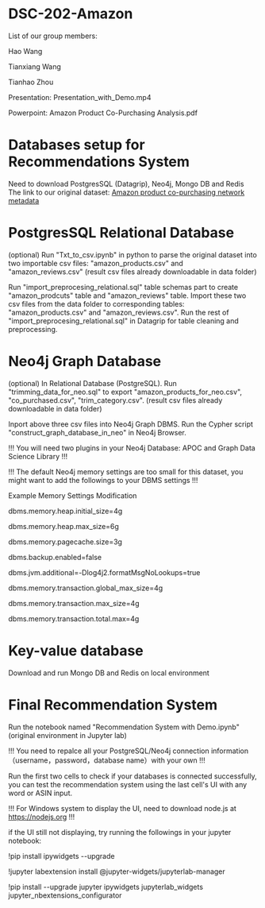 # DSC-202-Amazon
List of our group members:

Hao Wang

Tianxiang Wang

Tianhao Zhou

Presentation: Presentation_with_Demo.mp4

Powerpoint: Amazon Product Co-Purchasing Analysis.pdf

# Databases setup for Recommendations System 
Need to download PostgresSQL (Datagrip), Neo4j, Mongo DB and Redis
The link to our original dataset: [Amazon product co-purchasing network metadata](https://snap.stanford.edu/data/amazon-meta.html)

# PostgresSQL Relational Database
(optional) Run "Txt_to_csv.ipynb" in python to parse the original dataset into two importable csv files: "amazon_products.csv" and "amazon_reviews.csv" (result csv files already downloadable in data folder)

Run "import_preprocesing_relational.sql" table schemas part to create "amazon_prodcuts" table and "amazon_reviews" table. Import these two csv files from the data folder to corresponding tables: "amazon_products.csv" and "amazon_reviews.csv". Run the rest of "import_preprocesing_relational.sql" in Datagrip for table cleaning and preprocessing.


# Neo4j Graph Database
(optional) In Relational Database (PostgreSQL). Run "trimming_data_for_neo.sql" to export "amazon_products_for_neo.csv", "co_purchased.csv", "trim_category.csv". (result csv files already downloadable in data folder)

Inport above three csv files into Neo4j Graph DBMS. Run the Cypher script "construct_graph_database_in_neo" in Neo4j Browser. 

!!! You will need two plugins in your Neo4j Database: APOC and Graph Data Science Library !!! 

!!! The default Neo4j memory settings are too small for this dataset, you might want to add the followings to your DBMS settings !!!

Example Memory Settings Modification

dbms.memory.heap.initial_size=4g

dbms.memory.heap.max_size=6g

dbms.memory.pagecache.size=3g

dbms.backup.enabled=false

dbms.jvm.additional=-Dlog4j2.formatMsgNoLookups=true

dbms.memory.transaction.global_max_size=4g

dbms.memory.transaction.max_size=4g

dbms.memory.transaction.total.max=4g

# Key-value database
Download and run Mongo DB and Redis on local environment

# Final Recommendation System

Run the notebook named "Recommendation System with Demo.ipynb" (original environment in Jupyter lab)

!!! You need to repalce all your PostgreSQL/Neo4j connection information （username，password，database name）with your own !!!

Run the first two cells to check if your databases is connected successfully, you can test the recommendation system using the last cell's UI with any word or ASIN input.

!!! For Windows system to display the UI, need to download node.js at https://nodejs.org !!!

if the UI still not displaying, try running the followings in your jupyter notebook:

!pip install ipywidgets --upgrade

!jupyter labextension install @jupyter-widgets/jupyterlab-manager

!pip install --upgrade jupyter ipywidgets jupyterlab_widgets jupyter_nbextensions_configurator




